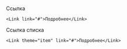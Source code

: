 Ссылка

	<Link link="#">Подробнее</Link>
	
Ссылка списка

	<Link theme="item" link="#">Подробнее</Link>	